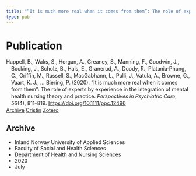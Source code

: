 ```yaml
---
title: "“It is much more real when it comes from them”: The role of experts by experience in the integration of mental health nursing theory and practice"
type: pub
---
```

<h1>Publication</h1>
<article id="csl-bib-container-DFBRQXJF" class="csl-bib-container">
  <div class="csl-bib-body" style="line-height: 1.35; padding-left: 1em; text-indent:-1em;">
  <div class="csl-entry">Happell, B., Waks, S., Horgan, A., Greaney, S., Manning, F., Goodwin, J., Bocking, J., Scholz, B., Hals, E., Granerud, A., Doody, R., Platania&#x2010;Phung, C., Griffin, M., Russell, S., MacGabhann, L., Pulli, J., Vatula, A., Browne, G., Vaart, K. J., &#x2026; Biering, P. (2020). &#x201C;It is much more real when it comes from them&#x201D;: The role of experts by experience in the integration of mental health nursing theory and practice. <i>Perspectives in Psychiatric Care</i>, <i>56</i>(4), 811&#x2013;819. <a href="https://doi.org/10.1111/ppc.12496">https://doi.org/10.1111/ppc.12496</a></div>
</div>
  <div class="csl-bib-buttons">
    <a href="#taxonomy-article-DFBRQXJF" class="csl-bib-button">Archive</a>
    <a href="https://app.cristin.no/results/show.jsf?id=1821105" alt="Cristin URL" class="csl-bib-button">Cristin</a>
    <a href="http://zotero.org/groups/5022929/items/DFBRQXJF" alt="Zotero URL" class="csl-bib-button">Zotero</a>
  </div>
  <div id="csl-bib-meta-container-DFBRQXJF"></div>
</article>
<div id="csl-bib-meta-DFBRQXJF" class="csl-bib-meta">
  <article id="taxonomy-article-DFBRQXJF" class="taxonomy-article">
    <h1>Archive</h1>
    <ul>
      <li>Inland Norway University of Applied Sciences</li>
      <li>Faculty of Social and Health Sciences</li>
      <li>Department of Health and Nursing Sciences</li>
      <li>2020</li>
      <li>July</li>
    </ul>
  </article>
</div>
